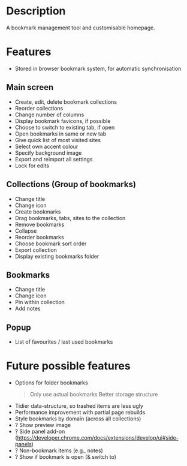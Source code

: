 # Description
A bookmark management tool and customisable homepage.

# Features
- Stored in browser bookmark system, for automatic synchronisation

## Main screen
- Create, edit, delete bookmark collections
- Reorder collections
- Change number of columns
- Display bookmark favicons, if possible
- Choose to switch to existing tab, if open
- Open bookmarks in same or new tab
- Give quick list of most visited sites
- Select own accent colour
- Specify background image
- Export and reimport all settings
- Lock for edits

## Collections (Group of bookmarks)
- Change title
- Change icon
- Create bookmarks
- Drag bookmarks, tabs, sites to the collection
- Remove bookmarks
- Collapse
- Reorder bookmarks
- Choose bookmark sort order
- Export collection
- Display existing bookmarks folder

## Bookmarks
- Change title
- Change icon
- Pin within collection
- Add notes

## Popup
- List of favourites / last used bookmarks

# Future possible features
- Options for folder bookmarks
    > Only use actual bookmarks
    > Better storage structure
- Tidier data-structure, so trashed items are less ugly
- Performance improvement with partial page rebuilds
- Style bookmarks by domain (across all collections)
- ? Show preview image
- ? Side panel add-on (https://developer.chrome.com/docs/extensions/develop/ui#side-panels)
- ? Non-bookmark items (e.g., notes)
- ? Show if bookmark is open (& switch to)